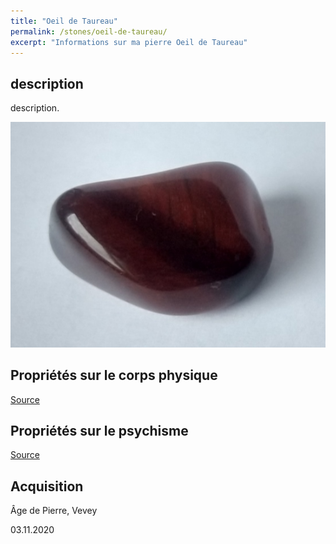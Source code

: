 ```yaml
---
title: "Oeil de Taureau"
permalink: /stones/oeil-de-taureau/
excerpt: "Informations sur ma pierre Oeil de Taureau"
---
```


## description
description.

![Oeil de Taureau](/images/stones/OeildeTaureau_AgedePierre_20201103.jpg "Oeil de Taureau")

## Propriétés sur le corps physique


[Source](https://)


## Propriétés sur le psychisme


[Source](https://)

## Acquisition
Âge de Pierre, Vevey

03.11.2020
